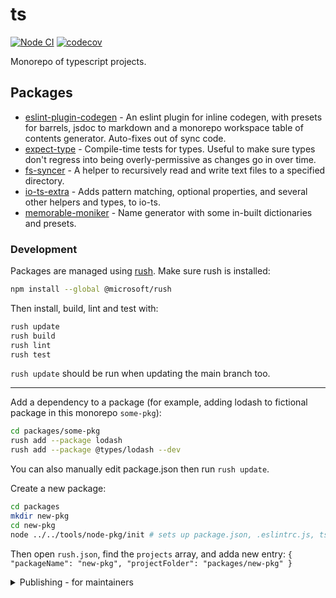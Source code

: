 # ts

[![Node CI](https://github.com/mmkal/ts/workflows/Node%20CI/badge.svg)](https://github.com/mmkal/ts/actions?query=workflow%3A%22Node+CI%22)
[![codecov](https://codecov.io/gh/mmkal/ts/branch/main/graph/badge.svg)](https://codecov.io/gh/mmkal/ts)

Monorepo of typescript projects.

## Packages

<!-- codegen:start {preset: monorepoTOC, sort: package.name} -->
- [eslint-plugin-codegen](https://github.com/mmkal/ts/tree/main/packages/eslint-plugin-codegen#readme) - An eslint plugin for inline codegen, with presets for barrels, jsdoc to markdown and a monorepo workspace table of contents generator. Auto-fixes out of sync code.
- [expect-type](https://github.com/mmkal/ts/tree/main/packages/expect-type#readme) - Compile-time tests for types. Useful to make sure types don't regress into being overly-permissive as changes go in over time.
- [fs-syncer](./packages/fs-syncer) - A helper to recursively read and write text files to a specified directory.
- [io-ts-extra](https://github.com/mmkal/ts/tree/main/packages/io-ts-extra#readme) - Adds pattern matching, optional properties, and several other helpers and types, to io-ts.
- [memorable-moniker](https://github.com/mmkal/ts/tree/main/packages/memorable-moniker#readme) - Name generator with some in-built dictionaries and presets.
<!-- codegen:end -->

### Development

Packages are managed using [rush](https://rushjs.io/pages/developer/new_developer/). Make sure rush is installed:

```bash
npm install --global @microsoft/rush
```

Then install, build, lint and test with:

```bash
rush update
rush build
rush lint
rush test
```

`rush update` should be run when updating the main branch too.

___

Add a dependency to a package (for example, adding lodash to fictional package in this monorepo `some-pkg`):

```bash
cd packages/some-pkg
rush add --package lodash
rush add --package @types/lodash --dev
```

You can also manually edit package.json then run `rush update`.

Create a new package:

```bash
cd packages
mkdir new-pkg
cd new-pkg
node ../../tools/node-pkg/init # sets up package.json, .eslintrc.js, tsconfig.json, jest.config.js
```

<!-- todo: make this step unnecessary -->
Then open `rush.json`, find the `projects` array, and adda new entry: `{ "packageName": "new-pkg", "projectFolder": "packages/new-pkg" }`

<details>
<summary>Publishing - for maintainers</summary>

### Previously

Old instructions:

- For creating canary releases: https://github.com/mmkal/ts/tree/fc5f2dd50a04439573bcfb1f4b7bf0cad59c1c59
- For publishing to GitHub Packages' npm registry: https://github.com/mmkal/ts/tree/56bed6ba6c3fa7eca06c9f73adf104438e9b0f8a

</details>
